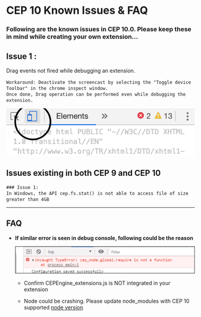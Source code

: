 CEP 10 Known Issues & FAQ
====================

### Following are the known issues in CEP 10.0. Please keep these in mind while creating your own extension...

## Issue 1 :
  Drag events not fired while debugging an extension. 
    
    Workaround: Deactivate the screencast by selecting the "Toggle device Toolbar" in the chrome inspect window. 
    Once done, Drag operation can be performed even while debugging the extension. 
  ![Toggle device Toolbar](./images/issues/dragDebug.png)

## Issues existing in both CEP 9 and CEP 10  
    
    ### Issue 1: 
    In Windows, the API cep.fs.stat() is not able to access file of size greater than 4GB 


---

## FAQ 

* **If similar error is seen in debug console, following could be the reason**

    ![require not function](./images/issues/requireNotFunction.png)

    * Confirm CEPEngine_extensions.js is NOT integrated in your extension

    * Node could be crashing. Please update node_modules with CEP 10 supported [node version](https://github.com/Adobe-CEP/CEP-Resources/blob/master/CEP_10.x/Documentation/CEP%2010.0%20HTML%20Extension%20Cookbook.md#chromium-embedded-framework-cef)

